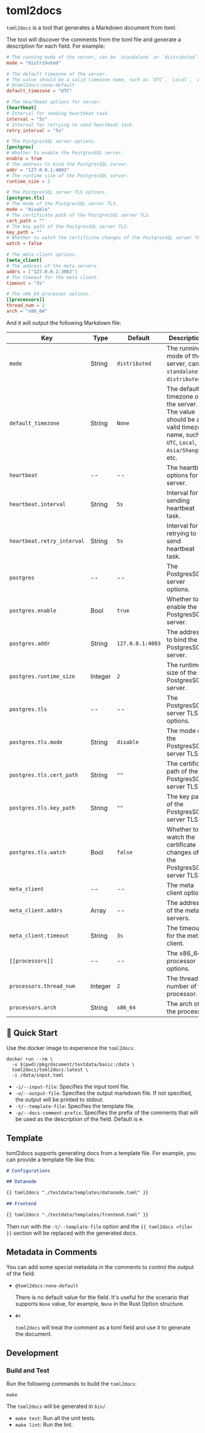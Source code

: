 # toml2docs

`toml2docs` is a tool that generates a Markdown document from toml.

The tool will discover the comments from the toml file and generate a description for each field.  For example:

```toml
# The running mode of the server, can be `standalone` or `distributed`.
mode = "distributed"

# The default timezone of the server.
# The value should be a valid timezone name, such as `UTC`, `Local`, `Asia/Shanghai`, etc.
# @toml2docs:none-default
default_timezone = "UTC"

# The heartbeat options for server.
[heartbeat]
# Interval for sending heartbeat task.
interval = "5s"
# Interval for retrying to send heartbeat task.
retry_interval = "5s"

# The PostgresSQL server options.
[postgres]
# Whether to enable the PostgresSQL server.
enable = true
# The address to bind the PostgresSQL server.
addr = "127.0.0.1:4003"
# The runtime size of the PostgresSQL server.
runtime_size = 2

# The PostgresSQL server TLS options.
[postgres.tls]
# The mode of the PostgresSQL server TLS.
mode = "disable"
# The certificate path of the PostgresSQL server TLS.
cert_path = ""
# The key path of the PostgresSQL server TLS.
key_path = ""
# Whether to watch the certificate changes of the PostgresSQL server TLS.
watch = false

# The meta client options.
[meta_client]
# The address of the meta servers.
addrs = ["127.0.0.1:3002"]
# The timeout for the meta client.
timeout = "3s"

# The x86_64 processor options.
[[processors]]
thread_num = 2
arch = "x86_64"
```

And it will output the following Markdown file:

| Key | Type | Default | Descriptions |
| --- | -----| ------- | ----------- |
| `mode` | String | `distributed` | The running mode of the server, can be `standalone` or `distributed`. |
| `default_timezone` | String | `None` | The default timezone of the server.<br/>The value should be a valid timezone name, such as `UTC`, `Local`, `Asia/Shanghai`, etc. |
| `heartbeat` | -- | -- | The heartbeat options for server. |
| `heartbeat.interval` | String | `5s` | Interval for sending heartbeat task. |
| `heartbeat.retry_interval` | String | `5s` | Interval for retrying to send heartbeat task. |
| `postgres` | -- | -- | The PostgresSQL server options. |
| `postgres.enable` | Bool | `true` | Whether to enable the PostgresSQL server. |
| `postgres.addr` | String | `127.0.0.1:4003` | The address to bind the PostgresSQL server. |
| `postgres.runtime_size` | Integer | `2` | The runtime size of the PostgresSQL server. |
| `postgres.tls` | -- | -- | The PostgresSQL server TLS options. |
| `postgres.tls.mode` | String | `disable` | The mode of the PostgresSQL server TLS. |
| `postgres.tls.cert_path` | String | `""` | The certificate path of the PostgresSQL server TLS. |
| `postgres.tls.key_path` | String | `""` | The key path of the PostgresSQL server TLS. |
| `postgres.tls.watch` | Bool | `false` | Whether to watch the certificate changes of the PostgresSQL server TLS. |
| `meta_client` | -- | -- | The meta client options. |
| `meta_client.addrs` | Array | -- | The address of the meta servers. |
| `meta_client.timeout` | String | `3s` | The timeout for the meta client. |
| `[[processors]]` | -- | -- | The x86_64 processor options. |
| `processors.thread_num` | Integer | `2` | The thread number of the processor. |
| `processors.arch` | String | `x86_64` | The arch of the processor. |

## 🚀 Quick Start

Use the docker image to experience the `toml2docs`:

```console
docker run --rm \
  -v $(pwd)/pkg/document/testdata/basic:/data \
  toml2docs/toml2docs:latest \
  -i /data/input.toml
```

- `-i/--input-file`: Specifies the input toml file.
- `-o/--output-file`: Specifies the output markdown file. If not specified, the output will be printed to stdout.
- `-t/--template-file`: Specifies the template file.
- `-p/--docs-comment-prefix`: Specifies the prefix of the comments that will be used as the description of the field. Default is `#`.

## Template

toml2docs supports generating docs from a template file. For example, you can provide a template file like this:

```markdown
# Configurations

## Datanode

{{ toml2docs "./testdata/templates/datanode.toml" }}

## Frontend

{{ toml2docs "./testdata/templates/frontend.toml" }}
```

Then run with the `-t/--template-file` option and the `{{ toml2docs <file> }}` section will be replaced with the generated docs.

## Metadata in Comments

You can add some special metadata in the comments to control the output of the field:

- `@toml2docs:none-default`

  There is no default value for the field. It's useful for the scenario that supports `None` value, for example, `None` in the Rust Option structure.

- `#+`

  `toml2docs` will treat the comment as a toml field and use it to generate the document.  

## Development

### Build and Test

Run the following commands to build the `toml2docs`:

```console
make
```

The `toml2docs` will be generated in `bin/`.

- `make test`: Run all the unit tests.
- `make lint`: Run the lint.
